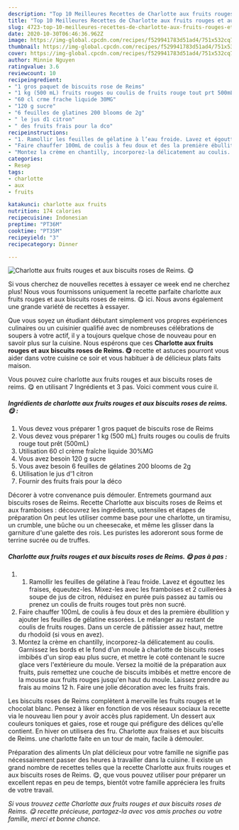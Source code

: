 ```yaml
---
description: "Top 10 Meilleures Recettes de Charlotte aux fruits rouges et aux biscuits roses de Reims. 😋"
title: "Top 10 Meilleures Recettes de Charlotte aux fruits rouges et aux biscuits roses de Reims. 😋"
slug: 4723-top-10-meilleures-recettes-de-charlotte-aux-fruits-rouges-et-aux-biscuits-roses-de-reims
date: 2020-10-30T06:46:36.962Z
image: https://img-global.cpcdn.com/recipes/f529941783d51ad4/751x532cq70/charlotte-aux-fruits-rouges-et-aux-biscuits-roses-de-reims-😋-photo-principale-de-la-recette.jpg
thumbnail: https://img-global.cpcdn.com/recipes/f529941783d51ad4/751x532cq70/charlotte-aux-fruits-rouges-et-aux-biscuits-roses-de-reims-😋-photo-principale-de-la-recette.jpg
cover: https://img-global.cpcdn.com/recipes/f529941783d51ad4/751x532cq70/charlotte-aux-fruits-rouges-et-aux-biscuits-roses-de-reims-😋-photo-principale-de-la-recette.jpg
author: Minnie Nguyen
ratingvalue: 3.6
reviewcount: 10
recipeingredient:
- "1 gros paquet de biscuits rose de Reims"
- "1 kg (500 mL) fruits rouges ou coulis de fruits rouge tout prt 500mL"
- "60 cl crme frache liquide 30MG"
- "120 g sucre"
- "6 feuilles de glatines 200 blooms de 2g"
- " le jus d1 citron"
- " des fruits frais pour la dco"
recipeinstructions:
- "1. Ramollir les feuilles de gélatine à l’eau froide. Lavez et égouttez les fraises, équeutez-les. Mixez-les avec les framboises et 2 cuillerées à soupe de jus de citron, réduisez en purée puis passez au tamis ou prenez un coulis de fruits rouges tout près non sucré."
- "Faire chauffer 100mL de coulis à feu doux et des la première ébullition y ajouter les feuilles de gélatine essorées. Le mélanger au restant de coulis de fruits rouges. Dans un cercle de pâtissier assez haut, mettre du rhodoïd (si vous en avez)."
- "Montez la crème en chantilly, incorporez-la délicatement au coulis. Garnissez les bords et le fond d’un moule à charlotte de biscuits roses imbibés d&#39;un sirop eau plus sucre, et mettre le coté contenant le sucre glace vers l&#39;extérieure du moule. Versez la moitié de la préparation aux fruits, puis remettez une couche de biscuits imbibés et mettre encore de la mousse aux fruits rouges jusqu&#39;en haut du moule. Laissez prendre au frais au moins 12 h. Faire une jolie décoration avec les fruits frais."
categories:
- Resep
tags:
- charlotte
- aux
- fruits

katakunci: charlotte aux fruits 
nutrition: 174 calories
recipecuisine: Indonesian
preptime: "PT36M"
cooktime: "PT35M"
recipeyield: "3"
recipecategory: Dinner

---
```



![Charlotte aux fruits rouges et aux biscuits roses de Reims. 😋](https://img-global.cpcdn.com/recipes/f529941783d51ad4/751x532cq70/charlotte-aux-fruits-rouges-et-aux-biscuits-roses-de-reims-😋-photo-principale-de-la-recette.jpg)

Si vous cherchez de nouvelles recettes à essayer ce week end ne cherchez plus! Nous vous fournissons uniquement la recette parfaite charlotte aux fruits rouges et aux biscuits roses de reims. 😋 ici. Nous avons également une grande variété de recettes à essayer.

Que vous soyez un étudiant débutant simplement vos propres expériences culinaires ou un cuisinier qualifié avec de nombreuses célébrations de soupers à votre actif, il y a toujours quelque chose de nouveau pour en savoir plus sur la cuisine. Nous espérons que ces <strong> Charlotte aux fruits rouges et aux biscuits roses de Reims. 😋 </strong> recette et astuces pourront vous aider dans votre cuisine ce soir et vous habituer à de délicieux plats faits maison.

<!--inarticleads1-->

Vous pouvez cuire charlotte aux fruits rouges et aux biscuits roses de reims. 😋 en utilisant 7 Ingrédients et 3 pas. Voici comment vous cuire il.

##### Ingrédients de charlotte aux fruits rouges et aux biscuits roses de reims. 😋 :

1. Vous devez vous préparer 1 gros paquet de biscuits rose de Reims
1. Vous devez vous préparer 1 kg (500 mL) fruits rouges ou coulis de fruits rouge tout prêt (500mL)
1. Utilisation 60 cl crème fraîche liquide 30%MG
1. Vous avez besoin 120 g sucre
1. Vous avez besoin 6 feuilles de gélatines 200 blooms de 2g
1. Utilisation  le jus d&#39;1 citron
1. Fournir  des fruits frais pour la déco


Décorer à votre convenance puis démouler. Entremets gourmand aux biscuits roses de Reims. Recette Charlotte aux biscuits roses de Reims et aux framboises : découvrez les ingrédients, ustensiles et étapes de préparation On peut les utiliser comme base pour une charlotte, un tiramisu, un crumble, une bûche ou un cheesecake, et même les glisser dans la garniture d&#39;une galette des rois. Les puristes les adoreront sous forme de terrine sucrée ou de truffes. 

<!--inarticleads2-->

##### Charlotte aux fruits rouges et aux biscuits roses de Reims. 😋 pas à pas :

1. 1. Ramollir les feuilles de gélatine à l’eau froide. Lavez et égouttez les fraises, équeutez-les. Mixez-les avec les framboises et 2 cuillerées à soupe de jus de citron, réduisez en purée puis passez au tamis ou prenez un coulis de fruits rouges tout près non sucré.
1. Faire chauffer 100mL de coulis à feu doux et des la première ébullition y ajouter les feuilles de gélatine essorées. Le mélanger au restant de coulis de fruits rouges. Dans un cercle de pâtissier assez haut, mettre du rhodoïd (si vous en avez).
1. Montez la crème en chantilly, incorporez-la délicatement au coulis. Garnissez les bords et le fond d’un moule à charlotte de biscuits roses imbibés d&#39;un sirop eau plus sucre, et mettre le coté contenant le sucre glace vers l&#39;extérieure du moule. Versez la moitié de la préparation aux fruits, puis remettez une couche de biscuits imbibés et mettre encore de la mousse aux fruits rouges jusqu&#39;en haut du moule. Laissez prendre au frais au moins 12 h. Faire une jolie décoration avec les fruits frais.


Les biscuits roses de Reims complètent à merveille les fruits rouges et le chocolat blanc. Pensez à liker en fonction de vos réseaux sociaux la recette via le nouveau lien pour y avoir accès plus rapidement. Un dessert aux couleurs toniques et gaies, rose et rouge qui préfigure des délices qu&#39;elle contient. En hiver on utilisera des fru. Charlotte aux fraises et aux biscuits de Reims. une charlotte faite en un tour de main, facile à démouler. 

<!--inarticleads1-->

<p>
Préparation des aliments Un plat délicieux pour votre famille ne signifie pas nécessairement passer des heures à travailler dans la cuisine. Il existe un grand nombre de recettes telles que la recette Charlotte aux fruits rouges et aux biscuits roses de Reims. 😋, que vous pouvez utiliser pour préparer un excellent repas en peu de temps, bientôt votre famille appréciera les fruits de votre travail.
</p>

<p>
<i>Si vous trouvez cette Charlotte aux fruits rouges et aux biscuits roses de Reims. 😋 recette précieuse, partagez-la avec vos amis proches ou votre famille, merci et bonne chance.</i>
</p>
